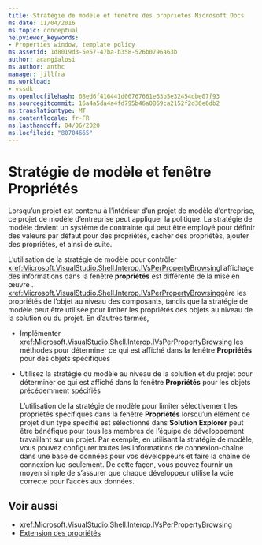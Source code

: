 ```yaml
---
title: Stratégie de modèle et fenêtre des propriétés Microsoft Docs
ms.date: 11/04/2016
ms.topic: conceptual
helpviewer_keywords:
- Properties window, template policy
ms.assetid: 1d8019d3-5e57-47ba-b358-526b0796a63b
author: acangialosi
ms.author: anthc
manager: jillfra
ms.workload:
- vssdk
ms.openlocfilehash: 08ed6f416441d06767661e63b5e32454dbe07f93
ms.sourcegitcommit: 16a4a5da4a4fd795b46a0869ca2152f2d36e6db2
ms.translationtype: MT
ms.contentlocale: fr-FR
ms.lasthandoff: 04/06/2020
ms.locfileid: "80704665"
---
```

# <a name="template-policy-and-the-properties-window"></a>Stratégie de modèle et fenêtre Propriétés
Lorsqu’un projet est contenu à l’intérieur d’un projet de modèle d’entreprise, ce projet de modèle d’entreprise peut appliquer la politique. La stratégie de modèle devient un système de contrainte qui peut être employé pour définir des valeurs par défaut pour des propriétés, cacher des propriétés, ajouter des propriétés, et ainsi de suite.

 L’utilisation de la stratégie de modèle pour contrôler <xref:Microsoft.VisualStudio.Shell.Interop.IVsPerPropertyBrowsing>l’affichage des informations dans la fenêtre **propriétés** est différente de la mise en œuvre . <xref:Microsoft.VisualStudio.Shell.Interop.IVsPerPropertyBrowsing>gère les propriétés de l’objet au niveau des composants, tandis que la stratégie de modèle peut être utilisée pour limiter les propriétés des objets au niveau de la solution ou du projet. En d’autres termes,

- Implémenter <xref:Microsoft.VisualStudio.Shell.Interop.IVsPerPropertyBrowsing> les méthodes pour déterminer ce qui est affiché dans la fenêtre **Propriétés** pour des objets spécifiques

- Utilisez la stratégie du modèle au niveau de la solution et du projet pour déterminer ce qui est affiché dans la fenêtre **Propriétés** pour les objets précédemment spécifiés

  L’utilisation de la stratégie de modèle pour limiter sélectivement les propriétés spécifiques dans la fenêtre **Propriétés** lorsqu’un élément de projet d’un type spécifié est sélectionné dans **Solution Explorer** peut être bénéfique pour tous les membres de l’équipe de développement travaillant sur un projet. Par exemple, en utilisant la stratégie de modèle, vous pouvez configurer toutes les informations de connexion-chaîne dans une base de données pour vos développeurs et faire la chaîne de connexion lue-seulement. De cette façon, vous pouvez fournir un moyen simple de s’assurer que chaque développeur utilise la voie correcte pour l’accès aux données.

## <a name="see-also"></a>Voir aussi
- <xref:Microsoft.VisualStudio.Shell.Interop.IVsPerPropertyBrowsing>
- [Extension des propriétés](../../extensibility/internals/extending-properties.md)
